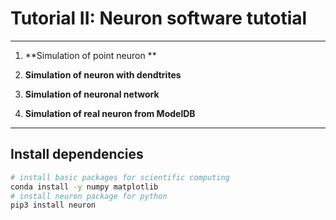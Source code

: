 # Tutorial II: Neuron software tutotial
---
1. **Simulation of point neuron **
    
2. **Simulation of neuron with dendtrites**

3. **Simulation of neuronal network**

4. **Simulation of real neuron from ModelDB**

---

## Install dependencies


```bash
# install basic packages for scientific computing
conda install -y numpy matplotlib 
# install neuron package for python
pip3 install neuron
```

